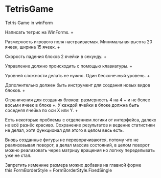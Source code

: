 # TetrisGame
Tetris Game in winForm

Написать тетрис на WinForms. +

Размерность игрового поля настраиваемая. Минимальная высота 20 ячеек, ширина 15 ячеек. +

Скорость падения блоков 2 ячейки в секунду. +

Управление должно происходить с помощью клавиатуры. +

Уровней сложности делать не нужно. Один бесконечный уровень. +

Дополнительно должен быть инструмент для создания новых видов блоков. +

Ограничения для создания блоков:  размерность 4 на 4 +  и не более восьми ячеек в блоке +. У каждой ячейки в блоке должна быть соседняя ячейка по оси X или Y. +

Есть некоторые проблемы с отделением логики от интерфейса, далеко не всё разнёс красиво. 
Сохранение результатов и ведение статистики не делал, хотя функционал для этого в целом весь есть.

Вновь созданные фигуры не переворачиваются, потому что не реализовывал поворот, а делал массив состояний, в целом поворот можно реализовать через матрицу вращения но логику переделывать уже не стал.

Запретить изменине размера можно добавив на главной форме  this.FormBorderStyle = FormBorderStyle.FixedSingle 

